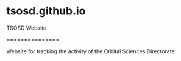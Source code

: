 tsosd.github.io
===============

TSOSD Website

===============

Website for tracking the activity of the Orbital Sciences Directorate
